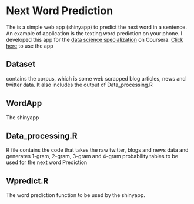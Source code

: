 # Next Word Prediction
The is a simple web app (shinyapp) to predict the next word in a sentence. An example of application is the texting word prediction on your phone.
I developed this app for the [data science specialization](https://www.coursera.org/specializations/jhu-data-science?utm_source=gg&utm_medium=sem&campaignid=313639147&adgroupid=35684912840&device=c&keyword=executive%20data%20science%20coursera&matchtype=b&network=g&devicemodel=&adpostion=1t1&creativeid=189171011897&hide_mobile_promo&gclid=CjwKEAjw4vzKBRCt9Zmg8f2blgESJADN5fDg-r4XGA_gMNuFUgn3FsGhwHdk-ROxASsK5Prt9L-ZLRoCJDrw_wcB) on Coursera.
[Click here](https://salah.shinyapps.io/ShinyTest/) to use the app
## Dataset
contains the corpus, which is some web scrapped blog articles, news and twitter data. It also includes the output of Data_processing.R

## WordApp
The shinyapp

## Data_processing.R
R file contains the code that takes the raw twitter, blogs and news data and generates 1-gram, 2-gram, 3-gram and 4-gram probability tables to be used for the next word Prediction

## Wpredict.R
The word prediction function to be used by the shinyapp.
